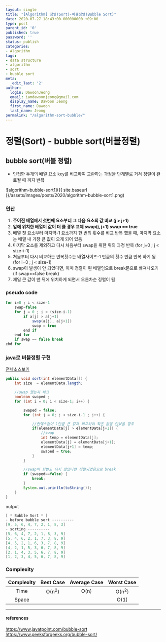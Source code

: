 ```yaml
---
layout: single
title: "[Algorithm] 정렬(Sort)-버블정렬(Bubble Sort)"
date: 2020-07-27 18:43:00.000000000 +09:00
type: post
parent_id: '0'
published: true
password: ''
status: publish
categories:
- Algorithm
tags:
- data structure
- algorithm
- sort
- bubble sort
meta:
  _edit_last: '2'
author:
  login: DawoonJeong
  email: iamdawoonjeong@gmail.com
  display_name: Dawoon Jeong
  first_name: Dawoon
  last_name: Jeong
permalink: "/algorithm-sort-bubble/"
---
```

# 정렬(Sort) - bubble sort(버블정렬)


## bubble sort(버블 정렬)
- 인접한 두개의 배열 요소 key를 비교하여 교환하는 과정을 단계별로 거쳐 정렬이 완료될 때 까지 반복

![algorithm-bubble-sort1]({{ site.baseurl }}/assets/images/posts/2020/algorithm-bubble-sort1.png)

### 연산
1. **주어진 배열에서 첫번째 요소부터 그 다음 요소의 값 비교 (j > j+1)**
2. **앞에 위치한 배열이 값이 더 클 경우 교체 swap(j, j+1) swap == true**
3. 배열 첫 요소부터 마지막-1 요소까지 한 번의 횟수를 비교 반복 했을 때, 마지막 요소는 배열 내 가장 큰 값이 오게 되어 있음
4. 마지막 요소를 제외하고 다시 처음부터 swap을 위한 위의 과정 반복 (for j=0 ; j < size-i-1)
5. 처음부터 다시 비교하는 반복횟수는 배열사이즈-1 만큼의 횟수 만큼 반복 하게 됨 (for i=0 ; j < size-1)
6. swap이 발생이 안 되었다면, 이미 정렬이 된 배열임으로 break문으로 빠져나오기 (if swap==false break)
7. 제일 큰 값이 맨 뒤에 위치하게 되면서 오른차순 정렬이 됨

###  pseudo code
```java
for i=0 ; i < size-1
    swap=false
    for j = 0 ; i < (size-i-1)
        if a[j] > a[j+1]
            swap(a[j], a[j+1])
            swap = true
        end if
    end for
    if swap == false break
ebd for
```   

### java로 버블정렬 구현

[전체소스보기](https://github.com/devvoon/java-datastructure-algorithm/blob/master/java-algorithm-theory/src/sort/bubble/BubbleSort.java)


```java
public void sort(int elementData[]) {
    int size  = elementData.length;

    //swap 했는지 체크
    boolean swaped ;
    for (int i = 0; i < size-1; i++) {

        swaped = false;
        for (int j = 0; j < size-i-1 ; j++) {

            //인덱스값이 1만큼 큰 값과 비교하여 작은 값을 만났을 경우
            if(elementData[j] > elementData[j+1]) {
                //swap  
                int temp = elementData[j];
                elementData[j] = elementData[j+1];
                elementData[j+1] = temp;
                swaped = true;
            }
        }

        //swap이 한번도 되지 않았다면 정렬되었음으로 break
        if (swaped==false) {
            break;
        }
        System.out.println(toString());
    }
}
```


output


```java
[ * Bubble Sort * ]
- before bubble sort ----------
[9, 5, 6, 4, 7, 2, 1, 8, 3]
- sorting ----------
[5, 6, 4, 7, 2, 1, 8, 3, 9]
[5, 4, 6, 2, 1, 7, 3, 8, 9]
[4, 5, 2, 1, 6, 3, 7, 8, 9]
[4, 2, 1, 5, 3, 6, 7, 8, 9]
[2, 1, 4, 3, 5, 6, 7, 8, 9]
[1, 2, 3, 4, 5, 6, 7, 8, 9]
```



### Complexity


| Complexity | Best Case | Average Case | Worst Case |
|:--------:|:--------:|:--------:|:--------:|
| Time  | O(n<sup>2</sup>) | O(n) | O(n<sup>2</sup>) |
| Space |                  |      | O(1)             |


---
#### references
<https://www.javatpoint.com/bubble-sort>  
<https://www.geeksforgeeks.org/bubble-sort/>  
